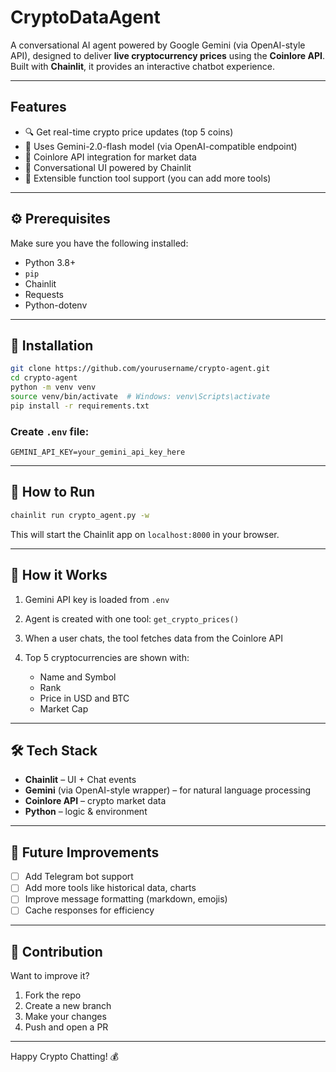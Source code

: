 # CryptoDataAgent 

A conversational AI agent powered by Google Gemini (via OpenAI-style API), designed to deliver **live cryptocurrency prices** using the **Coinlore API**. Built with **Chainlit**, it provides an interactive chatbot experience.

---

##  Features

* 🔍 Get real-time crypto price updates (top 5 coins)
* 🤖 Uses Gemini-2.0-flash model (via OpenAI-compatible endpoint)
* 🔗 Coinlore API integration for market data
* 💬 Conversational UI powered by Chainlit
* 🧠 Extensible function tool support (you can add more tools)

---

## ⚙️ Prerequisites

Make sure you have the following installed:

* Python 3.8+
* `pip`
* Chainlit
* Requests
* Python-dotenv

---

## 🧩 Installation

```bash
git clone https://github.com/yourusername/crypto-agent.git
cd crypto-agent
python -m venv venv
source venv/bin/activate  # Windows: venv\Scripts\activate
pip install -r requirements.txt
```

### Create `.env` file:

```env
GEMINI_API_KEY=your_gemini_api_key_here
```

---

## 🚀 How to Run

```bash
chainlit run crypto_agent.py -w
```

This will start the Chainlit app on `localhost:8000` in your browser.

---

## 🧠 How it Works

1. Gemini API key is loaded from `.env`
2. Agent is created with one tool: `get_crypto_prices()`
3. When a user chats, the tool fetches data from the Coinlore API
4. Top 5 cryptocurrencies are shown with:

   * Name and Symbol
   * Rank
   * Price in USD and BTC
   * Market Cap

---

## 🛠 Tech Stack

* **Chainlit** – UI + Chat events
* **Gemini** (via OpenAI-style wrapper) – for natural language processing
* **Coinlore API** – crypto market data
* **Python** – logic & environment

---

## 🔧 Future Improvements

* [ ] Add Telegram bot support
* [ ] Add more tools like historical data, charts
* [ ] Improve message formatting (markdown, emojis)
* [ ] Cache responses for efficiency

---

## 🤝 Contribution

Want to improve it?

1. Fork the repo
2. Create a new branch
3. Make your changes
4. Push and open a PR 

---

Happy Crypto Chatting! 💰



